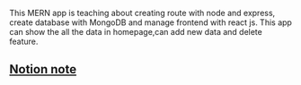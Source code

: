 This MERN app is teaching about creating route with node and express, create database with MongoDB and manage frontend with react js. This app can show the all the data in homepage,can add new data and delete feature.

## [Notion note](https://www.notion.so/MERN-STACK-da5af7d56ed0405c8316edd9ced738a9)